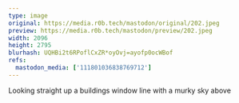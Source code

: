 ```yaml
---
type: image
original: https://media.r0b.tech/mastodon/original/202.jpeg
preview: https://media.r0b.tech/mastodon/preview/202.jpeg
width: 2096
height: 2795
blurhash: UQHBi2t6RPoflCxZR*oyOvj=ayofp0ocWBof
refs:
  mastodon_media: ['111801036838769712']
---
```


Looking straight up a buildings window line with a murky sky above
